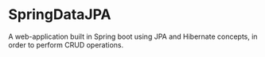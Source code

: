 # SpringDataJPA
A web-application built in Spring boot using JPA and Hibernate concepts, in order to perform CRUD operations.
